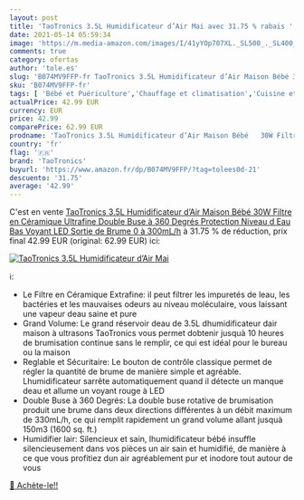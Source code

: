```yaml
---
layout: post
title: 'TaoTronics 3.5L Humidificateur d’Air Mai avec 31.75 % rabais '
date: 2021-05-14 05:59:34
image: 'https://m.media-amazon.com/images/I/41yYOp707XL._SL500_._SL400_.jpg'
comments: true
category: ofertas
author: 'tole.es'
slug: 'B074MV9FFP-fr TaoTronics 3.5L Humidificateur d’Air Maison Bébé 30W...'
sku: 'B074MV9FFP-fr'
tags: [ 'Bébé et Puériculture','Chauffage et climatisation','Cuisine et Maison','Humidificateurs','Sécurité de bébé','taotronics', ]
actualPrice: 42.99 EUR
currency: EUR
price: 42.99
comparePrice: 62.99 EUR
prodname: 'TaoTronics 3.5L Humidificateur d’Air Maison Bébé   30W Filtre en Céramique Ultrafine  Double Buse à 360 Degrés  Protection Niveau d Eau Bas  Voyant LED  Sortie de Brume 0 à 300mL/h'
country: 'fr'
flag: '🇫🇷'
brand: 'TaoTronics'
buyurl: 'https://www.amazon.fr/dp/B074MV9FFP/?tag=tolees0d-21'
descuento: '31.75'
average: '42.99'
---
```


C'est en vente [TaoTronics 3.5L Humidificateur d’Air Maison Bébé   30W Filtre en Céramique Ultrafine  Double Buse à 360 Degrés  Protection Niveau d Eau Bas  Voyant LED  Sortie de Brume 0 à 300mL/h](https://www.amazon.fr/dp/B074MV9FFP/?tag=tolees0d-21)  à  31.75 % de réduction, prix final  42.99 EUR (original: 62.99 EUR) ici:

[![TaoTronics 3.5L Humidificateur d’Air Mai](https://m.media-amazon.com/images/I/41yYOp707XL._SL500_._SL400_.jpg)](https://www.amazon.fr/dp/B074MV9FFP/?tag=tolees0d-21)

ℹ️:

- Le Filtre en Céramique Extrafine: il peut filtrer les impuretés de leau, les bactéries et les mauvaises odeurs au niveau moléculaire, vous laissant une vapeur deau saine et pure
- Grand Volume: Le grand réservoir deau de 3.5L dhumidificateur dair maison à ultrasons TaoTronics vous permet dobtenir jusquà 10 heures de brumisation continue sans le remplir, ce qui est idéal pour le bureau ou la maison
- Reglable et Sécuritaire: Le bouton de contrôle classique permet de régler la quantité de brume de manière simple et agréable. Lhumidificateur sarrête automatiquement quand il détecte un manque deau et allume un voyant rouge à LED
- Double Buse à 360 Degrés: La double buse rotative de brumisation produit une brume dans deux directions différentes à un débit maximum de 330mL/h, ce qui remplit rapidement un grand volume allant jusquà 150m3 (1600 sq. ft.)
- Humidifier lair: Silencieux et sain, lhumidificateur bébé insuffle silencieusement dans vos pièces un air sain et humidifié, de manière à ce que vous profitiez dun air agréablement pur et inodore tout autour de vous

[🛒 Achète-le!!](https://www.amazon.fr/dp/B074MV9FFP/?tag=tolees0d-21)
